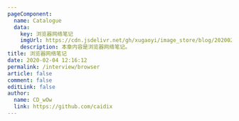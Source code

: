 ```yaml
---
pageComponent:
  name: Catalogue
  data:
    key: 浏览器网络笔记
    imgUrl: https://cdn.jsdelivr.net/gh/xugaoyi/image_store/blog/20200204143633.png
    description: 本章内容是浏览器网络笔记。
title: 浏览器网络笔记
date: 2020-02-04 12:16:12
permalink: /interview/browser
article: false
comment: false
editLink: false
author:
  name: CD_wOw
  link: https://github.com/caidix
---
```

